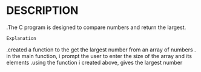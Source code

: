 # DESCRIPTION

.The C program is designed to compare numbers and return the largest.

``Explanation``

.created a function to the get the largest number from an array of numbers
. in the main function, i prompt the user to enter the size of the array and its elements
.using the function i created above, gives the largest number